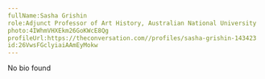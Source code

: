 ```yaml
---
fullName:Sasha Grishin
role:Adjunct Professor of Art History, Australian National University
photo:4IWhmVHXEkm26GoKWcE8Qg
profileUrl:https://theconversation.com//profiles/sasha-grishin-143423
id:26VwsFGclyiaiAAmEyMokw
---
```

No bio found